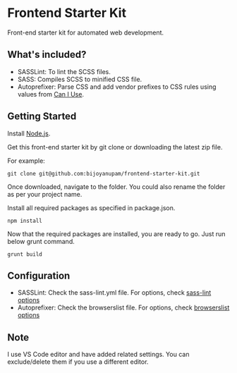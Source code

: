 # Frontend Starter Kit
Front-end starter kit for automated web development.

## What's included?
- SASSLint: To lint the SCSS files.
- SASS: Compiles SCSS to minified CSS file.
- Autoprefixer: Parse CSS and add vendor prefixes to CSS rules using values from [Can I Use](http://caniuse.com/).

## Getting Started
Install [Node.js](https://nodejs.org/).

Get this front-end starter kit by git clone or downloading the latest zip file.

For example:
```
git clone git@github.com:bijoyanupam/frontend-starter-kit.git
```

Once downloaded, navigate to the folder. You could also rename the folder as per your project name.

Install all required packages as specified in package.json.
```
npm install
```

Now that the required packages are installed, you are ready to go. Just run below grunt command.
```
grunt build
```

## Configuration
- SASSLint: Check the sass-lint.yml file. For options, check [sass-lint options](https://github.com/sasstools/sass-lint#options)
- Autoprefixer: Check the browserslist file. For options, check [browserslist options](https://github.com/ai/browserslist#config-file)

## Note
I use VS Code editor and have added related settings. You can exclude/delete them if you use a different editor.
